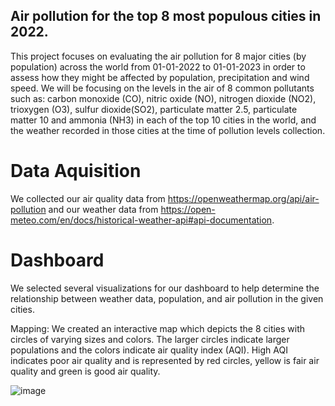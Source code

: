 ## Air pollution for the top 8 most populous cities in 2022.

This project focuses on evaluating the air pollution for 8 major cities (by population) across the world from 01-01-2022 to 01-01-2023 in order to assess how they might be affected by population, precipitation and wind speed. We will be focusing on the levels in the air of 8 common pollutants such as: carbon monoxide (CO), nitric oxide (NO), nitrogen dioxide (NO2), trioxygen (O3), sulfur dioxide(SO2), particulate matter 2.5, particulate matter 10 and ammonia (NH3) in each of the top 10 cities in the world, and the weather recorded in those cities at the time of pollution levels collection.


# Data Aquisition 

We collected our air quality data from https://openweathermap.org/api/air-pollution and our weather data from https://open-meteo.com/en/docs/historical-weather-api#api-documentation. 

# Dashboard 

We selected several visualizations for our dashboard to help determine the relationship between weather data, population, and air pollution in the given cities. 

Mapping: We created an interactive map which depicts the 8 cities with circles of varying sizes and colors. The larger circles indicate larger populations and the colors indicate air quality index (AQI). High AQI indicates poor air quality and is represented by red circles, yellow is fair air quality and green is good air quality. 

![image](https://user-images.githubusercontent.com/119651909/233489321-a12ac06b-966e-483c-8d62-a473c6fb3c4f.png)

